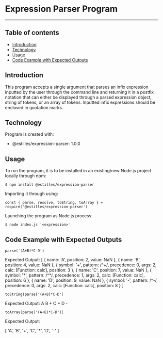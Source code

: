 # Expression Parser Program
*****************************
## Table of contents
* [Introduction](#introduction)
* [Technology](#technology)
* [Usage](#usage)
* [Code Example with Expected Outputs](#code-example-with-expected-outputs)

## Introduction
This program accepts a single argument that parses an infix expression inputted by the user through the command line and returning it in a postfix notation that can either be displayed through a parsed expression object, string of tokens, or an array of tokens. Inputted infix expressions should be enclosed in quotation marks. 
	
## Technology
Program is created with:
* @estilles/expression-parser: 1.0.0

## Usage
To run the program, it is to be installed in an existing/new Node.js project locally through npm:
```
$ npm install @estilles/expression-parser

```
Importing it through using:

```
const { parse, resolve, toString, toArray } = require('@estilles/expression-parser')

```
Launching the program as Node.js process:

```
$ node index.js '<expression>'
```
## Code Example with Expected Outputs
```
parse('(A+B)*C-D')
```

Expected Output:
[
  { name: 'A', position: 2, value: NaN },
  { name: 'B', position: 4, value: NaN },
  {
    symbol: '+',
    pattern: /^\+/,
    precedence: 0,
    args: 2,
    calc: [Function: calc],
    position: 3
  },
  { name: 'C', position: 7, value: NaN },
  {
    symbol: '*',
    pattern: /^\*/,
    precedence: 1,
    args: 2,
    calc: [Function: calc],
    position: 6
  },
  { name: 'D', position: 9, value: NaN },
  {
    symbol: '-',
    pattern: /^\-/,
    precedence: 0,
    args: 2,
    calc: [Function: calc],
    position: 8
  }
]

```
toString(parse('(A+B)*C-D')
```

Expected Output: A B + C * D -

```
toArray(parse('(A+B)*C-D'))
```

Expected Output: 

[
  'A', 'B', '+',
  'C', '*', 'D',
  '-'
]
